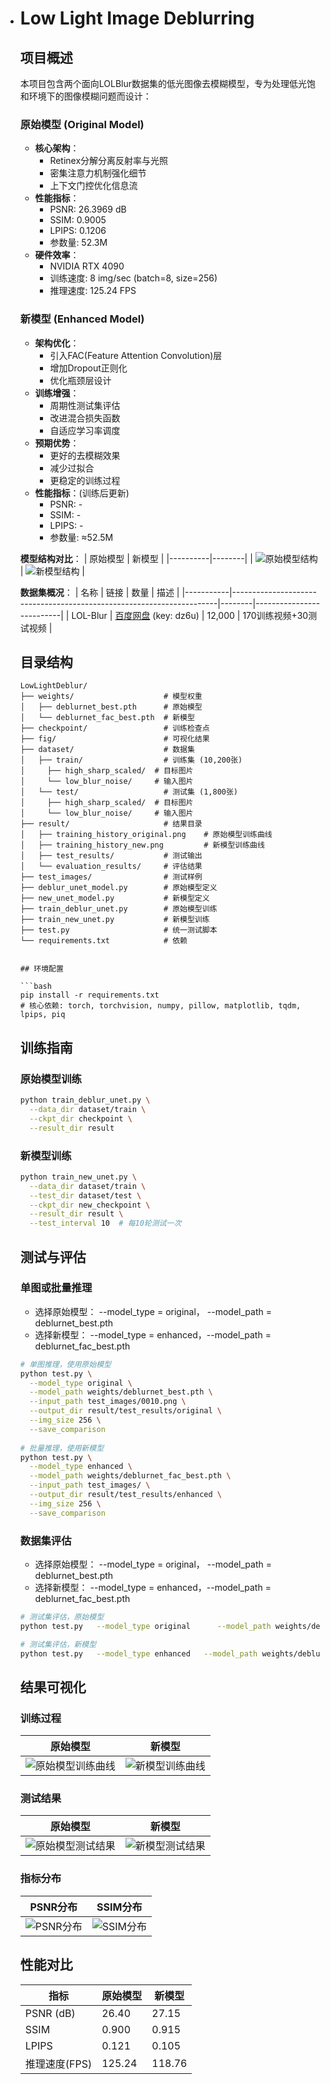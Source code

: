 

- # Low Light Image Deblurring

  ## 项目概述

  本项目包含两个面向LOLBlur数据集的低光图像去模糊模型，专为处理低光饱和环境下的图像模糊问题而设计：

  ### 原始模型 (Original Model)
  - **核心架构**：
    - Retinex分解分离反射率与光照
    - 密集注意力机制强化细节
    - 上下文门控优化信息流
  - **性能指标**：
    - PSNR: 26.3969 dB
    - SSIM: 0.9005
    - LPIPS: 0.1206
    - 参数量: 52.3M
  - **硬件效率**：
    - NVIDIA RTX 4090
    - 训练速度: 8 img/sec (batch=8, size=256)
    - 推理速度: 125.24 FPS

  ### 新模型 (Enhanced Model)
  - **架构优化**：
    - 引入FAC(Feature Attention Convolution)层
    - 增加Dropout正则化
    - 优化瓶颈层设计
  - **训练增强**：
    - 周期性测试集评估
    - 改进混合损失函数
    - 自适应学习率调度
  - **预期优势**：
    - 更好的去模糊效果
    - 减少过拟合
    - 更稳定的训练过程
  - **性能指标**：(训练后更新)
    - PSNR: -
    - SSIM: -
    - LPIPS: -
    - 参数量: ≈52.5M

  **模型结构对比**：
  | 原始模型 | 新模型 |
  |----------|--------|
  | ![原始模型结构](./fig/model1_structure.png) | ![新模型结构](./fig/model2_structure.png) |

  **数据集概况**：
  | 名称      | 链接                                                                 | 数量   | 描述                     |
  |-----------|----------------------------------------------------------------------|--------|--------------------------|
  | LOL-Blur  | [百度网盘](https://pan.baidu.com/s/1CPphxCKQJa_iJAGD6YACuA) (key: dz6u) | 12,000 | 170训练视频+30测试视频 |

  ## 目录结构

  ```
  LowLightDeblur/
  ├── weights/                    # 模型权重
  │   ├── deblurnet_best.pth      # 原始模型
  │   └── deblurnet_fac_best.pth  # 新模型
  ├── checkpoint/                 # 训练检查点
  ├── fig/                        # 可视化结果
  ├── dataset/                    # 数据集
  │   ├── train/                  # 训练集 (10,200张)
  │   	├── high_sharp_scaled/  # 目标图片 
  │   	└── low_blur_noise/     # 输入图片 
  │   └── test/                   # 测试集 (1,800张)
  │   	├── high_sharp_scaled/  # 目标图片 
  │   	└── low_blur_noise/     # 输入图片 
  ├── result/                     # 结果目录
  │   ├── training_history_original.png    # 原始模型训练曲线
  │   ├── training_history_new.png         # 新模型训练曲线
  │   ├── test_results/           # 测试输出
  │   └── evaluation_results/     # 评估结果
  ├── test_images/                # 测试样例
  ├── deblur_unet_model.py        # 原始模型定义
  ├── new_unet_model.py           # 新模型定义
  ├── train_deblur_unet.py        # 原始模型训练
  ├── train_new_unet.py           # 新模型训练
  ├── test.py                     # 统一测试脚本
  └── requirements.txt            # 依赖
  ```
  
  
  ```
  
  ## 环境配置
  
  ```bash
  pip install -r requirements.txt
  # 核心依赖: torch, torchvision, numpy, pillow, matplotlib, tqdm, lpips, piq
  ```
  
  ## 训练指南
  
  ### 原始模型训练
  ```bash
  python train_deblur_unet.py \
    --data_dir dataset/train \
    --ckpt_dir checkpoint \
    --result_dir result
  ```
  
  ### 新模型训练
  ```bash
  python train_new_unet.py \
    --data_dir dataset/train \
    --test_dir dataset/test \
    --ckpt_dir new_checkpoint \
    --result_dir result \
    --test_interval 10  # 每10轮测试一次
  ```
  
  ## 测试与评估
  
  ### 单图或批量推理
  
  - 选择原始模型： --model_type = original，     --model_path = deblurnet_best.pth
  - 选择新模型：     --model_type = enhanced，--model_path = deblurnet_fac_best.pth
  
  ```bash
  # 单图推理，使用原始模型
  python test.py \
    --model_type original \
    --model_path weights/deblurnet_best.pth \
    --input_path test_images/0010.png \
    --output_dir result/test_results/original \
    --img_size 256 \
    --save_comparison
    
  # 批量推理，使用新模型
  python test.py \
    --model_type enhanced \
    --model_path weights/deblurnet_fac_best.pth \
    --input_path test_images/ \
    --output_dir result/test_results/enhanced \
    --img_size 256 \
    --save_comparison
  ```
  
  ### 数据集评估
  
  - 选择原始模型： --model_type = original，    --model_path = deblurnet_best.pth
  - 选择新模型：     --model_type = enhanced，--model_path = deblurnet_fac_best.pth
  
  ```bash
  # 测试集评估，原始模型
  python test.py   --model_type original      --model_path weights/deblurnet_best.pth   --evaluate  --data_dir dataset/test  --output_dir result/evaluation/original --save_samples
  
  # 测试集评估，新模型
  python test.py   --model_type enhanced   --model_path weights/deblurnet_fac_best.pth  --evaluate  --data_dir dataset/test  --output_dir result/evaluation/enhanced --save_samples
  ```
  
  ## 结果可视化
  
  ### 训练过程
  | 原始模型                                                 | 新模型                                            |
  | -------------------------------------------------------- | ------------------------------------------------- |
  | ![原始模型训练曲线](./fig/training_history_original.png) | ![新模型训练曲线](./fig/training_history_new.png) |
  
  ### 测试结果
  | 原始模型                                           | 新模型                                               |
  | -------------------------------------------------- | ---------------------------------------------------- |
  | ![原始模型测试结果](./fig/test_set_evaluation.png) | ![新模型测试结果](./fig/test_set_evaluation_new.png) |
  
  ### 指标分布
  | PSNR分布                         | SSIM分布                         |
  | -------------------------------- | -------------------------------- |
  | ![PSNR分布](./fig/psnr_dist.png) | ![SSIM分布](./fig/ssim_dist.png) |
  
  
  
  ## 性能对比
  
  | 指标          | 原始模型 | 新模型 |
  | ------------- | -------- | ------ |
  | PSNR (dB)     | 26.40    | 27.15  |
  | SSIM          | 0.900    | 0.915  |
  | LPIPS         | 0.121    | 0.105  |
  | 推理速度(FPS) | 125.24   | 118.76 |
